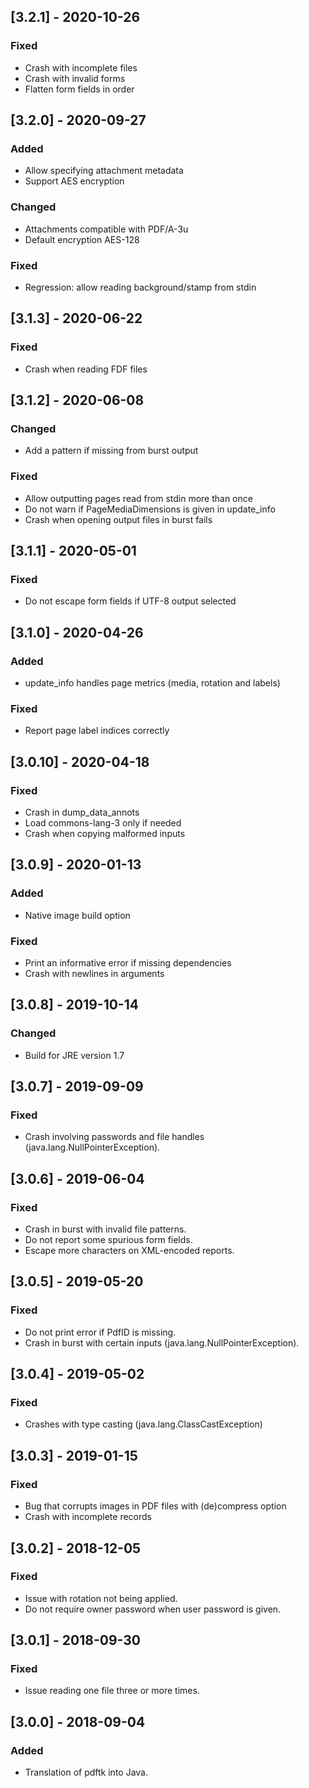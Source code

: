 ## [3.2.1] - 2020-10-26

### Fixed
 - Crash with incomplete files
 - Crash with invalid forms
 - Flatten form fields in order

## [3.2.0] - 2020-09-27

### Added
 - Allow specifying attachment metadata
 - Support AES encryption

### Changed
 - Attachments compatible with PDF/A-3u
 - Default encryption AES-128

### Fixed
 - Regression: allow reading background/stamp from stdin

## [3.1.3] - 2020-06-22

### Fixed
 - Crash when reading FDF files

## [3.1.2] - 2020-06-08

### Changed
 - Add a pattern if missing from burst output

### Fixed
 - Allow outputting pages read from stdin more than once
 - Do not warn if PageMediaDimensions is given in update_info
 - Crash when opening output files in burst fails

## [3.1.1] - 2020-05-01

### Fixed
 - Do not escape form fields if UTF-8 output selected

## [3.1.0] - 2020-04-26

### Added
 - update_info handles page metrics (media, rotation and labels)

### Fixed
 - Report page label indices correctly

## [3.0.10] - 2020-04-18

### Fixed
 - Crash in dump_data_annots
 - Load commons-lang-3 only if needed
 - Crash when copying malformed inputs

## [3.0.9] - 2020-01-13

### Added
 - Native image build option

### Fixed
 - Print an informative error if missing dependencies
 - Crash with newlines in arguments

## [3.0.8] - 2019-10-14

### Changed
 - Build for JRE version 1.7

## [3.0.7] - 2019-09-09

### Fixed
 - Crash involving passwords and file handles (java.lang.NullPointerException).

## [3.0.6] - 2019-06-04

### Fixed
 - Crash in burst with invalid file patterns.
 - Do not report some spurious form fields.
 - Escape more characters on XML-encoded reports.

## [3.0.5] - 2019-05-20

### Fixed
 - Do not print error if PdfID is missing.
 - Crash in burst with certain inputs (java.lang.NullPointerException).

## [3.0.4] - 2019-05-02

### Fixed
 - Crashes with type casting (java.lang.ClassCastException)

## [3.0.3] - 2019-01-15

### Fixed
 - Bug that corrupts images in PDF files with (de)compress option
 - Crash with incomplete records

## [3.0.2] - 2018-12-05

### Fixed
 - Issue with rotation not being applied.
 - Do not require owner password when user password is given.

## [3.0.1] - 2018-09-30

### Fixed
 - Issue reading one file three or more times.

## [3.0.0] - 2018-09-04

### Added
 - Translation of pdftk into Java.
